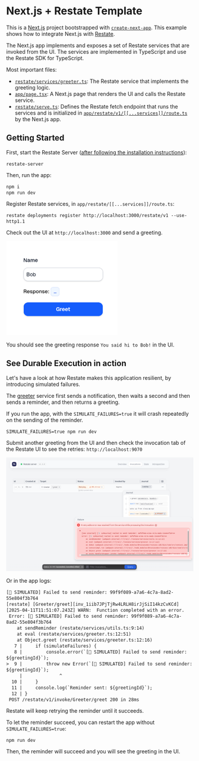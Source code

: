 # Next.js + Restate Template

This is a [Next.js](https://nextjs.org) project bootstrapped with [`create-next-app`](https://nextjs.org/docs/app/api-reference/cli/create-next-app).
This example shows how to integrate Next.js with [Restate](https://restate.dev/).

The Next.js app implements and exposes a set of Restate services that are invoked from the UI. 
The services are implemented in TypeScript and use the Restate SDK for TypeScript.

Most important files:
- [`restate/services/greeter.ts`](restate/services/greeter.ts): The Restate service that implements the greeting logic.
- [`app/page.tsx`](app/page.tsx): A Next.js page that renders the UI and calls the Restate service.
- [`restate/serve.ts`](restate/serve.ts): Defines the Restate fetch endpoint that runs the services and is initialized in [`app/restate/v1/[[...services]]/route.ts`](app/restate/v1/[[...services]]/route.ts) by the Next.js app.

## Getting Started

First, start the Restate Server ([after following the installation instructions](https://docs.restate.dev/develop/local_dev)):

```shell
restate-server
```

Then, run the app:

```shell
npm i
npm run dev
```

Register Restate services, in `app/restate/[[...services]]/route.ts`:

```shell
restate deployments register http://localhost:3000/restate/v1 --use-http1.1
```

Check out the UI at `http://localhost:3000` and send a greeting.

<img src="next_ui.png" alt="Next.js UI" width="300px"/>

You should see the greeting response `You said hi to Bob!` in the UI.

## See Durable Execution in action

Let's have a look at how Restate makes this application resilient, by introducing simulated failures.

The [greeter](restate/services/greeter.ts) service first sends a notification, then waits a second and then sends a reminder, and then returns a greeting.

If you run the app, with the `SIMULATE_FAILURES=true` it will crash repeatedly on the sending of the reminder. 

```shell
SIMULATE_FAILURES=true npm run dev
```

Submit another greeting from the UI and then check the invocation tab of the Restate UI to see the retries: `http://localhost:9070`

<img src="restate_ui.png" alt="Restate UI" width="1000px"/>

Or in the app logs:

```log
[👻 SIMULATED] Failed to send reminder: 99f9f089-a7a6-4c7a-8ad2-55e804f3b764
[restate] [Greeter/greet][inv_1iib7JPjTjRw4LRLH8irJjSiI14kzCvKCd][2025-04-11T11:51:07.243Z] WARN:  Function completed with an error.
 Error: [👻 SIMULATED] Failed to send reminder: 99f9f089-a7a6-4c7a-8ad2-55e804f3b764
    at sendReminder (restate/services/utils.ts:9:14)
    at eval (restate/services/greeter.ts:12:51)
    at Object.greet (restate/services/greeter.ts:12:16)
   7 |     if (simulateFailures) {
   8 |         console.error(`[👻 SIMULATED] Failed to send reminder: ${greetingId}`);
>  9 |         throw new Error(`[👻 SIMULATED] Failed to send reminder: ${greetingId}`);
     |              ^
  10 |     }
  11 |     console.log(`Reminder sent: ${greetingId}`);
  12 | }
 POST /restate/v1/invoke/Greeter/greet 200 in 28ms
```

Restate will keep retrying the reminder until it succeeds.

To let the reminder succeed, you can restart the app without `SIMULATE_FAILURES=true`:
```shell
npm run dev
```

Then, the reminder will succeed and you will see the greeting in the UI.

